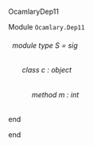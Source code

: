OcamlaryDep11

 Module `Ocamlary.Dep11`
<a id="module-type-S"></a>
###### &nbsp; module type S = sig

<a id="class-c"></a>
###### &nbsp; &nbsp; &nbsp; &nbsp;class  c : object

<a id="method-m"></a>
###### &nbsp; &nbsp; &nbsp; &nbsp;&nbsp; &nbsp; &nbsp;method m : int


end


end

